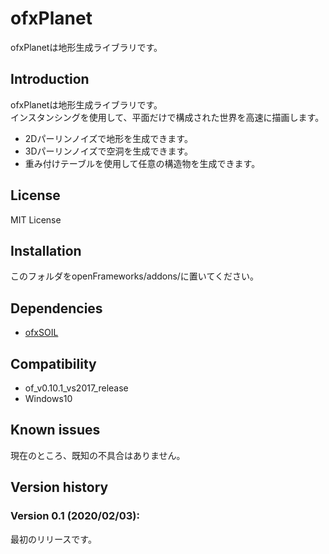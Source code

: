 ofxPlanet
=====================================

ofxPlanetは地形生成ライブラリです。

Introduction
------------
ofxPlanetは地形生成ライブラリです。  
インスタンシングを使用して、平面だけで構成された世界を高速に描画します。  
* 2Dパーリンノイズで地形を生成できます。
* 3Dパーリンノイズで空洞を生成できます。
* 重み付けテーブルを使用して任意の構造物を生成できます。

License
-------
MIT License

Installation
------------
このフォルダをopenFrameworks/addons/に置いてください。

Dependencies
------------
* [ofxSOIL](https://github.com/desktopgame/ofxSOIL)

Compatibility
------------
* of_v0.10.1_vs2017_release
* Windows10

Known issues
------------
現在のところ、既知の不具合はありません。

Version history
------------

### Version 0.1 (2020/02/03):
最初のリリースです。

